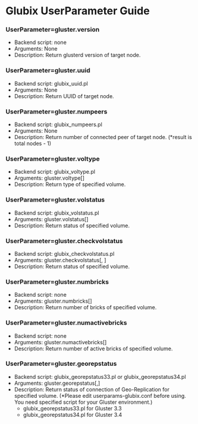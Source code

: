 Glubix UserParameter Guide
=============================

### UserParameter=gluster.version
 - Backend script: none
 - Arguments: None
 - Description: Return glusterd version of target node.

### UserParameter=gluster.uuid
 - Backend script: glubix\_uuid.pl
 - Arguments: None
 - Description: Return UUID of target node.

### UserParameter=gluster.numpeers
 - Backend script: glubix\_numpeers.pl
 - Arguments: None
 - Description: Return number of connected peer of target node. (*result is total nodes - 1)

### UserParameter=gluster.voltype
 - Backend script: glubix\_voltype.pl
 - Arguments: gluster.voltype[<VolumeName>]
 - Description: Return type of specified volume.

### UserParameter=gluster.volstatus
 - Backend script: glubix\_volstatus.pl
 - Arguments: gluster.volstatus[<VolumeName>]
 - Description: Return status of specified volume.

### UserParameter=gluster.checkvolstatus
 - Backend script: glubix\_checkvolstatus.pl
 - Arguments: gluster.checkvolstatus[<VolumeName>, <NumberOfBricks>]
 - Description: Return status of specified volume.

### UserParameter=gluster.numbricks
 - Backend script: none
 - Arguments: gluster.numbricks[<VolumeName>]
 - Description: Return number of bricks of specified volume.

### UserParameter=gluster.numactivebricks
 - Backend script: none
 - Arguments: gluster.numactivebricks[<VolumeName>]
 - Description: Return number of active bricks of specified volume.

### UserParameter=gluster.georepstatus
 - Backend script: glubix\_georepstatus33.pl or glubix\_georepstatus34.pl
 - Arguments: gluster.georepstatus[<VolumeName>,<SlaveURL>]
 - Description: Return status of connection of Geo-Replication for specified volume. (*Please edit userparams-glubix.conf before using. You need specified script for your Gluster environment.)
    - glubix\_georepstatus33.pl for Gluster 3.3
    - glubix\_georepstatus34.pl for Gluster 3.4

